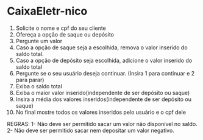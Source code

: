 # CaixaEletr-nico

1. Solicite o nome e cpf do seu cliente
2. Ofereça a opção de saque ou depósito
3. Pergunte um valor
4. Caso a opção de saque seja a escolhida, remova o valor
inserido do saldo total.
5. Caso a opção de depósito seja escolhida, adicione o valor
inserido do saldo total
6. Pergunte se o seu usuário deseja continuar. (Insira 1 para
continuar e 2 para parar)
7. Exiba o saldo total
8. Exiba o maior valor inserido(independente de ser depósito ou
saque)
9. Insira a média dos valores inseridos(independente de ser
depósito ou saque)
10. No final mostre todos os valores inseridos pelo usuário e o
cpf dele

REGRAS:
1- Não deve ser permitido sacar um valor não disponível no saldo.
2- Não deve ser permitido sacar nem depositar um valor negativo.
